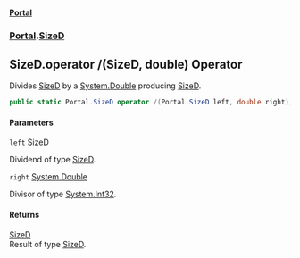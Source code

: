 #### [Portal](index.md 'index')
### [Portal](Portal.md 'Portal').[SizeD](SizeD.md 'Portal.SizeD')

## SizeD.operator /(SizeD, double) Operator

Divides [SizeD](SizeD.md 'Portal.SizeD') by a [System.Double](https://docs.microsoft.com/en-us/dotnet/api/System.Double 'System.Double') producing [SizeD](SizeD.md 'Portal.SizeD').

```csharp
public static Portal.SizeD operator /(Portal.SizeD left, double right);
```
#### Parameters

<a name='Portal.SizeD.op_Division(Portal.SizeD,double).left'></a>

`left` [SizeD](SizeD.md 'Portal.SizeD')

Dividend of type [SizeD](SizeD.md 'Portal.SizeD').

<a name='Portal.SizeD.op_Division(Portal.SizeD,double).right'></a>

`right` [System.Double](https://docs.microsoft.com/en-us/dotnet/api/System.Double 'System.Double')

Divisor of type [System.Int32](https://docs.microsoft.com/en-us/dotnet/api/System.Int32 'System.Int32').

#### Returns
[SizeD](SizeD.md 'Portal.SizeD')  
Result of type [SizeD](SizeD.md 'Portal.SizeD').